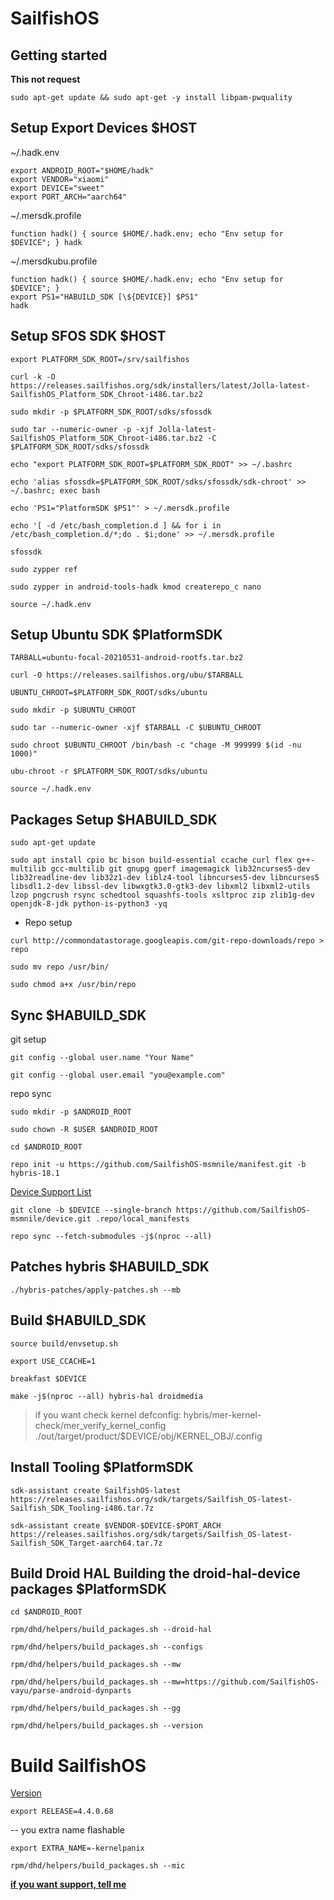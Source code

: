 SailfishOS
===========

Getting started
---------------
**This not request**
```
sudo apt-get update && sudo apt-get -y install libpam-pwquality
```
## Setup Export Devices $HOST
~/.hadk.env
```
export ANDROID_ROOT="$HOME/hadk"
export VENDOR="xiaomi"
export DEVICE="sweet"
export PORT_ARCH="aarch64"
```
~/.mersdk.profile
```
function hadk() { source $HOME/.hadk.env; echo "Env setup for $DEVICE"; } hadk
```
~/.mersdkubu.profile
```
function hadk() { source $HOME/.hadk.env; echo "Env setup for $DEVICE"; }
export PS1="HABUILD_SDK [\${DEVICE}] $PS1"
hadk
```
## Setup SFOS SDK $HOST
```
export PLATFORM_SDK_ROOT=/srv/sailfishos
```
```
curl -k -O https://releases.sailfishos.org/sdk/installers/latest/Jolla-latest-SailfishOS_Platform_SDK_Chroot-i486.tar.bz2
```
```
sudo mkdir -p $PLATFORM_SDK_ROOT/sdks/sfossdk
```
```
sudo tar --numeric-owner -p -xjf Jolla-latest-SailfishOS_Platform_SDK_Chroot-i486.tar.bz2 -C $PLATFORM_SDK_ROOT/sdks/sfossdk
```
```
echo "export PLATFORM_SDK_ROOT=$PLATFORM_SDK_ROOT" >> ~/.bashrc
```
```
echo 'alias sfossdk=$PLATFORM_SDK_ROOT/sdks/sfossdk/sdk-chroot' >> ~/.bashrc; exec bash
```
```
echo 'PS1="PlatformSDK $PS1"' > ~/.mersdk.profile
```
```
echo '[ -d /etc/bash_completion.d ] && for i in /etc/bash_completion.d/*;do . $i;done' >> ~/.mersdk.profile
```
```
sfossdk
```
```
sudo zypper ref
```
```
sudo zypper in android-tools-hadk kmod createrepo_c nano
```
```
source ~/.hadk.env
```
## Setup Ubuntu SDK $PlatformSDK
```
TARBALL=ubuntu-focal-20210531-android-rootfs.tar.bz2
```
```
curl -O https://releases.sailfishos.org/ubu/$TARBALL
```
```
UBUNTU_CHROOT=$PLATFORM_SDK_ROOT/sdks/ubuntu
```
```
sudo mkdir -p $UBUNTU_CHROOT
```
```
sudo tar --numeric-owner -xjf $TARBALL -C $UBUNTU_CHROOT
```
```
sudo chroot $UBUNTU_CHROOT /bin/bash -c "chage -M 999999 $(id -nu 1000)"
```
```
ubu-chroot -r $PLATFORM_SDK_ROOT/sdks/ubuntu
```
```
source ~/.hadk.env
```
## Packages Setup $HABUILD_SDK
```
sudo apt-get update
```
```
sudo apt install cpio bc bison build-essential ccache curl flex g++-multilib gcc-multilib git gnupg gperf imagemagick lib32ncurses5-dev lib32readline-dev lib32z1-dev liblz4-tool libncurses5-dev libncurses5 libsdl1.2-dev libssl-dev libwxgtk3.0-gtk3-dev libxml2 libxml2-utils lzop pngcrush rsync schedtool squashfs-tools xsltproc zip zlib1g-dev openjdk-8-jdk python-is-python3 -yq
```
- Repo setup
```
curl http://commondatastorage.googleapis.com/git-repo-downloads/repo > repo
```
```
sudo mv repo /usr/bin/
```
```
sudo chmod a+x /usr/bin/repo
```
## Sync $HABUILD_SDK
git setup
```
git config --global user.name "Your Name"
```
```
git config --global user.email "you@example.com"
```
repo sync
```
sudo mkdir -p $ANDROID_ROOT
```
```
sudo chown -R $USER $ANDROID_ROOT
```
```
cd $ANDROID_ROOT
```
```
repo init -u https://github.com/SailfishOS-msmnile/manifest.git -b hybris-18.1
```
[Device Support List](https://github.com/SailfishOS-msmnile/device/blob/master/README.md)
```
git clone -b $DEVICE --single-branch https://github.com/SailfishOS-msmnile/device.git .repo/local_manifests
```
```
repo sync --fetch-submodules -j$(nproc --all)
```
## Patches hybris $HABUILD_SDK
```
./hybris-patches/apply-patches.sh --mb
```
## Build $HABUILD_SDK
```
source build/envsetup.sh
```
```
export USE_CCACHE=1
```
<!-- ```
export TEMPORARY_DISABLE_PATH_RESTRICTIONS=true
```-->
```
breakfast $DEVICE
```
```
make -j$(nproc --all) hybris-hal droidmedia
```
> if you want check kernel defconfig: hybris/mer-kernel-check/mer_verify_kernel_config ./out/target/product/$DEVICE/obj/KERNEL_OBJ/.config
## Install Tooling $PlatformSDK
```
sdk-assistant create SailfishOS-latest https://releases.sailfishos.org/sdk/targets/Sailfish_OS-latest-Sailfish_SDK_Tooling-i486.tar.7z
```
```
sdk-assistant create $VENDOR-$DEVICE-$PORT_ARCH https://releases.sailfishos.org/sdk/targets/Sailfish_OS-latest-Sailfish_SDK_Target-aarch64.tar.7z
```
## Build Droid HAL Building the droid-hal-device packages $PlatformSDK
```
cd $ANDROID_ROOT
```
```
rpm/dhd/helpers/build_packages.sh --droid-hal
```
<!-- ```
sdk-assistant maintain $VENDOR-$DEVICE-$PORT_ARCH zypper -n --plus-repo $ANDROID_ROOT/droid-local-repo/$DEVICE install --allow-unsigned-rpm hybris-libsensorfw-qt5 mce-plugin-libhybris ngfd-plugin-native-vibrator pulseaudio-modules-droid qtscenegraph-adaptation
```
```
sb2 -t $VENDOR-$DEVICE-$PORT_ARCH -R -m sdk-install zypper in droid-config-$DEVICE -ofono-configs-binder
``` -->
```
rpm/dhd/helpers/build_packages.sh --configs
```
```
rpm/dhd/helpers/build_packages.sh --mw
```
```
rpm/dhd/helpers/build_packages.sh --mw=https://github.com/SailfishOS-vayu/parse-android-dynparts
```
```
rpm/dhd/helpers/build_packages.sh --gg
```
```
rpm/dhd/helpers/build_packages.sh --version
```
# Build SailfishOS
[Version](https://en.wikipedia.org/wiki/Sailfish_OS#Version_history)
```
export RELEASE=4.4.0.68
```
-- you extra name flashable
```
export EXTRA_NAME=-kernelpanix
```
```
rpm/dhd/helpers/build_packages.sh --mic
```
[**if you want support, tell me**](https://t.me/KernelPanix)
